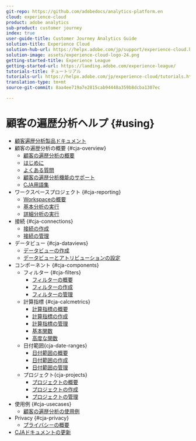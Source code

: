 ```yaml
---
git-repo: https://github.com/adobedocs/analytics-platform.en
cloud: experience-cloud
product: adobe analytics
sub-product: customer journey
index: true
user-guide-title: Customer Journey Analytics Guide
solution-title: Experience Cloud
solution-hub-url: https://helpx.adobe.com/jp/support/experience-cloud.html
solution-image: assets/experience-cloud-logo-24.png
getting-started-title: Experience League
getting-started-url: https://landing.adobe.com/experience-league/
tutorials-title: チュートリアル
tutorials-url: https://helpx.adobe.com/jp/experience-cloud/tutorials.html
translation-type: tm+mt
source-git-commit: 8aa4ee719a7e2815cab94448a359b8dcba1307ec

---
```



# 顧客の遍歴分析ヘルプ {#using}

+ [顧客遍歴分析製品ドキュメント](getting-started/cja-landing.md)
+ 顧客の遍歴分析の概要 {#cja-overview}
   + [顧客の遍歴分析の概要](getting-started/cja-overview.md)
   + [はじめに](getting-started/cja-getting-started.md)
   + [よくある質問](getting-started/cja-faq.md)
   + [顧客の遍歴分析機能のサポート](getting-started/cja-aa.md)
   + [CJA用語集](getting-started/cja-glossary.md)
+ ワークスペースプロジェクト {#cja-reporting}
   + [Workspaceの概要](projects/workspace-basics.md)
   + [基本分析の実行](projects/perform-basic-analysis.md)
   + [詳細分析の実行](projects/perform-adv-analysis.md)
+ 接続 {#cja-connections}
   + [接続の作成](connections/create-connection.md)
   + [接続の管理](connections/manage-connection.md)
+ データビュー {#cja-dataviews}
   + [データビューの作成](data-views/create-dataview.md)
   + [データビューとアトリビューションの設定](data-views/configure-dataviews.md)
+ コンポーネント {#cja-components}
   + フィルター {#cja-filters}
      + [フィルターの概要](components/filters/filters-overview.md)
      + [フィルターの作成](components/filters/create-filters.md)
      + [フィルターの管理](components/filters/manage-filters.md)
   + 計算指標 {#cja-calcmetrics}
      + [計算指標の概要](components/calc-metrics/calc-metr-overview.md)
      + [計算指標の作成](components/calc-metrics/create.md)
      + [計算指標の管理](components/calc-metrics/manage.md)
      + [基本関数](components/calc-metrics/cm-functions.md)
      + [高度な関数](components/calc-metrics/cm-adv-functions.md)
   + 日付範囲{cja-date-ranges}
      + [日付範囲の概要](components/date-ranges/overview.md)
      + [日付範囲の作成](components/date-ranges/create.md)
      + [日付範囲の管理](components/date-ranges/manage.md)
   + プロジェクト{cja-projects}
      + [プロジェクトの概要](components/projects/overview.md)
      + [プロジェクトの作成](components/projects/create.md)
      + [プロジェクトの管理](components/projects/manage.md)
+ 使用例 {#cja-usecases}
   + [顧客の遍歴分析の使用例](use-cases/cja-usecases.md)
+ Privacy {#cja-privacy}
   + [プライバシーの概要](privacy/privacy-overview.md)
+ [CJAドキュメントの更新](doc-changes.md)
